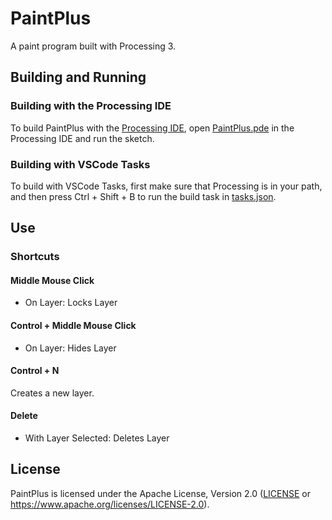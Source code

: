 # PaintPlus

A paint program built with Processing 3.

## Building and Running

### Building with the Processing IDE

To build PaintPlus with the [Processing IDE](https://processing.org/download/), open [PaintPlus.pde](PaintPlus/PaintPlus.pde)
in the Processing IDE and run the sketch.

### Building with VSCode Tasks

To build with VSCode Tasks, first make sure that Processing is in your path, and then press Ctrl + Shift + B to run the build
task in [tasks.json](.vscode/tasks.json).

## Use

### Shortcuts

#### Middle Mouse Click

- On Layer: Locks Layer

#### Control + Middle Mouse Click

- On Layer: Hides Layer

#### Control + N

Creates a new layer.

#### Delete

- With Layer Selected: Deletes Layer

## License

PaintPlus is licensed under the Apache License, Version 2.0 ([LICENSE](LICENSE) or <https://www.apache.org/licenses/LICENSE-2.0>).
